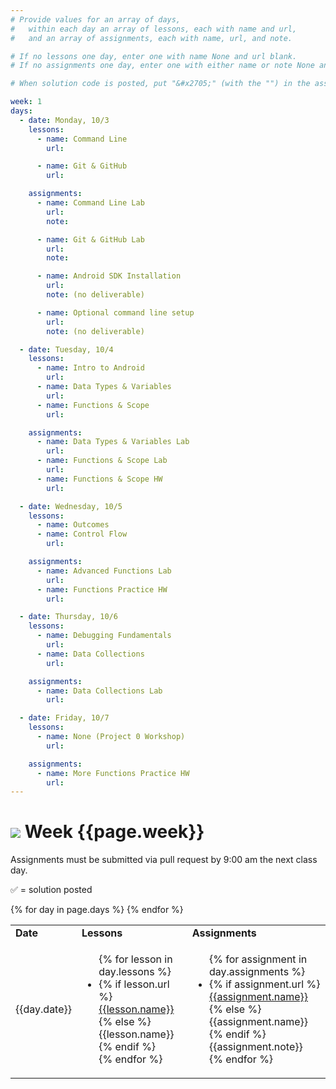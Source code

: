 ```yaml
---
# Provide values for an array of days,
#   within each day an array of lessons, each with name and url,
#   and an array of assignments, each with name, url, and note.

# If no lessons one day, enter one with name None and url blank.
# If no assignments one day, enter one with either name or note None and url blank.

# When solution code is posted, put "&#x2705;" (with the "") in the assignment's note.

week: 1
days:
  - date: Monday, 10/3
    lessons:
      - name: Command Line
        url: 

      - name: Git & GitHub
        url: 

    assignments:
      - name: Command Line Lab
        url: 
        note: 

      - name: Git & GitHub Lab
        url: 
        note:

      - name: Android SDK Installation
        url: 
        note: (no deliverable)

      - name: Optional command line setup
        url:
        note: (no deliverable)

  - date: Tuesday, 10/4
    lessons:
      - name: Intro to Android
        url:
      - name: Data Types & Variables
        url:
      - name: Functions & Scope
        url:

    assignments:
      - name: Data Types & Variables Lab
        url:
      - name: Functions & Scope Lab
        url:
      - name: Functions & Scope HW
        url:

  - date: Wednesday, 10/5
    lessons:
      - name: Outcomes
      - name: Control Flow
        url:

    assignments:
      - name: Advanced Functions Lab
        url:
      - name: Functions Practice HW
        url:

  - date: Thursday, 10/6
    lessons:
      - name: Debugging Fundamentals
        url:
      - name: Data Collections
        url:

    assignments:
      - name: Data Collections Lab
        url:

  - date: Friday, 10/7
    lessons:
      - name: None (Project 0 Workshop)
        url:

    assignments:
      - name: More Functions Practice HW
        url:
---
```


# ![](https://ga-dash.s3.amazonaws.com/production/assets/logo-9f88ae6c9c3871690e33280fcf557f33.png) Week {{page.week}}

Assignments must be submitted via pull request by 9:00 am the next class day.

&#x2705; = solution posted

<table>
<tr><td><b>Date</b></td><td><b>Lessons</b></td><td><b>Assignments</b></td></tr>
{% for day in page.days %}
  <tr>
    <td>{{day.date}}</td>
    <td><ul>{% for lesson in day.lessons %}
      <li>{% if lesson.url %}
        <a href="{{lesson.url}}">{{lesson.name}}</a>
      {% else %}
        {{lesson.name}}
      {% endif %}</li>
    {% endfor %}</ul></td>
    <td><ul>{% for assignment in day.assignments %}
      <li>{% if assignment.url %}
        <a href="{{assignment.url}}">{{assignment.name}}</a>
      {% else %}
        {{assignment.name}}
      {% endif %}{{assignment.note}}</li>
    {% endfor %}</ul></td>
  </tr>
{% endfor %}
</table>
